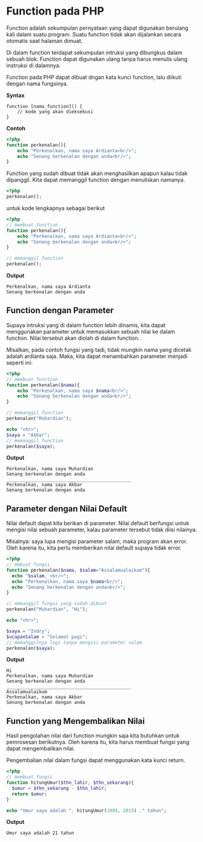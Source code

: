 # Function pada PHP

Function adalah sekumpulan pernyataan yang dapat digunakan berulang kali dalam suatu program. Suatu function tidak akan dijalankan secara otomatis saat halaman dimuat.  

Di dalam function terdapat sekumpulan intruksi yang dibungkus dalam sebuah blok. Function dapat digunakan ulang tanpa harus menulis ulang instruksi di dalamnya.

Function pada PHP dapat dibuat dngan kata kunci function, lalu diikuti dengan nama fungsinya.

**Syntax**
```
function [nama_function]() {
    // kode yang akan dieksekusi
}
```

**Contoh**
```php
<?php
function perkenalan(){
    echo "Perkenalkan, nama saya Ardianta<br/>";
    echo "Senang berkenalan dengan anda<br/>";
}
```

Function yang sudah dibuat tidak akan menghasilkan apapun kalau tidak dipanggil. Kita dapat memanggil function dengan menuliskan namanya.

```php
<?php
perkenalan();
```

untuk kode lengkapnya sebagai berikut
```php
<?php
// membuat function
function perkenalan(){
    echo "Perkenalkan, nama saya Ardianta<br/>";
    echo "Senang berkenalan dengan anda<br/>";
}

// memanggil function
perkenalan();
```

**Output**
```
Perkenalkan, nama saya Ardianta
Senang berkenalan dengan anda
```

## Function dengan Parameter

Supaya intruksi yang di dalam function lebih dinamis, kita dapat menggunakan parameter untuk memasukkan sebuah nilai ke dalam function. Nilai tersebut akan diolah di dalam function.

Misalkan, pada contoh fungsi yang tadi, tidak mungkin nama yang dicetak adalah ardianta saja. Maka, kita dapat menambahkan parameter menjadi seperti ini:

```php
<?php
// membuat function
function perkenalan($nama){
    echo "Perkenalkan, nama saya $nama<br/>";
    echo "Senang berkenalan dengan anda<br/>";
}

// memanggil function
perkenalan("Muhardian");

echo "<hr>";
$saya = "Akbar";
// memanggil function
perkenalan($saya);
```

**Output**
```
Perkenalkan, nama saya Muhardian
Senang berkenalan dengan anda
______________________________________________
Perkenalkan, nama saya Akbar
Senang berkenalan dengan anda
```

## Parameter dengan Nilai Default

Nilai default dapat kita berikan di parameter. Nilai default berfungsi untuk mengisi nilai sebuah parameter, kalau parameter tersebut tidak diisi nilainya.

Misalnya: saya lupa mengisi parameter salam, maka program akan error. Oleh karena itu, kita perlu memberikan nilai default supaya tidak error.

```php
<?php
// mmbuat fungsi
function perkenalan($nama, $salam="Assalamualaikum"){
  echo "$salam, <br/>";
  echo "Perkenalkan, nama saya $nama<br/>";
  echo "Senang berkenalan dengan anda<br/>";
}

// memanggil fungsi yang sudah dibuat
perkenalan("Muhardian", "Hi");

echo "<hr>";

$saya = "Indry";
$ucapanSalam = "Selamat pagi";
// memanggilnya lagi tanpa mengisi parameter salam
perkenalan($saya);
```
**Output**
```
Hi
Perkenalkan, nama saya Muhardian
Senang berkenalan dengan anda
______________________________________________
Assalamualaikum
Perkenalkan, nama saya Akbar
Senang berkenalan dengan anda
```

## Function yang Mengembalikan Nilai

Hasil pengolahan nilai dari function mungkin saja kita butuhkan untuk pemrosesan berikutnya. Oleh karena itu, kita harus membuat fungsi yang dapat mengembalikan nilai.

Pengembalian nilai dalam fungsi dapat menggunakan kata kunci return.

```php
<?php
// membuat fungsi
function hitungUmur($thn_lahir, $thn_sekarang){
  $umur = $thn_sekarang - $thn_lahir;
  return $umur;
}

echo "Umur saya adalah ". hitungUmur(1994, 2015) ." tahun";
```
**Output**
```
Umur saya adalah 21 tahun
```